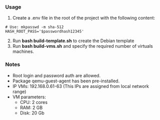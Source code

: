 ### Usage
1. Create a .env file in the root of the project with the following content:
```
# Use: mkpasswd -m sha-512
HASH_ROOT_PASS='$passwordhash12345'
```
2. Run **bash build-template.sh** to create the Debian template
3. Run **bash build-vms.sh** and specify the required number of virtuals machines. 

### Notes
- Root login and password auth are allowed.
- Package qemu-guest-agent has been pre-installed. 
- IP VMs: 192.168.0.61-63 (This IPs are assigned from local network range)
- VM parameters: 
    - CPU: 2 cores
    - RAM: 2 GB
    - Disk: 20 Gb

